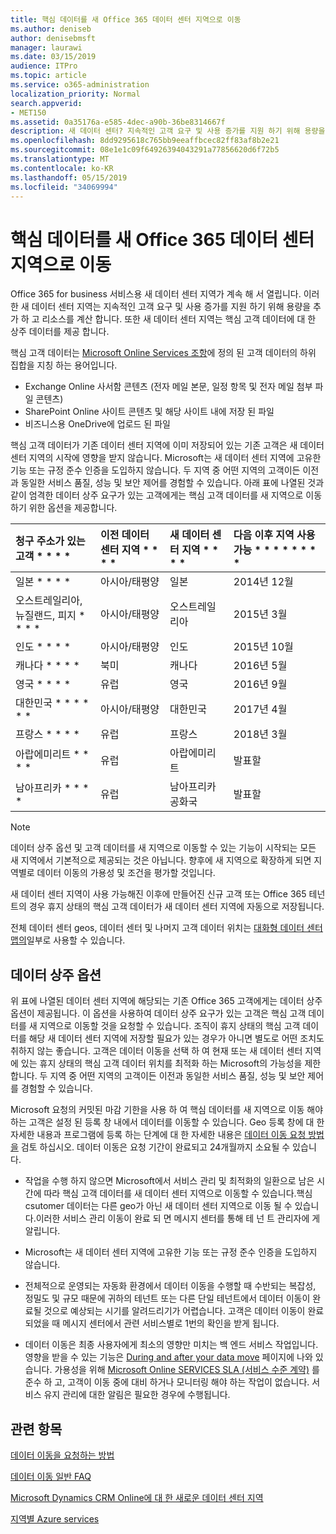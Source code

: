 ```yaml
---
title: 핵심 데이터를 새 Office 365 데이터 센터 지역으로 이동
ms.author: deniseb
author: denisebmsft
manager: laurawi
ms.date: 03/15/2019
audience: ITPro
ms.topic: article
ms.service: o365-administration
localization_priority: Normal
search.appverid:
- MET150
ms.assetid: 0a35176a-e585-4dec-a90b-36be8314667f
description: 새 데이터 센터? 지속적인 고객 요구 및 사용 증가를 지원 하기 위해 용량을 추가 하 고 리소스를 계산 합니다. 또한 새 데이터 센터 지역는 핵심 고객 데이터에 대 한 상주 데이터를 제공 합니다. 핵심 고객 데이터는 Microsoft Online Services 약관 (전자 메일 본문, 일정 항목 및 전자 메일 첨부 파일의 콘텐츠)과 SharePoint Online 사이트 콘텐츠 및 파일에 정의 된 고객 데이터의 하위 집합을 참조 하는 용어입니다. 해당 사이트 내에 저장 되 고 파일을 비즈니스용 OneDrive로 업로드 합니다.
ms.openlocfilehash: 8dd9295618c765bb9eeaffbcec82ff83af8b2e21
ms.sourcegitcommit: 08e1e1c09f64926394043291a77856620d6f72b5
ms.translationtype: MT
ms.contentlocale: ko-KR
ms.lasthandoff: 05/15/2019
ms.locfileid: "34069994"
---
```

# <a name="moving-core-data-to-new-office-365-datacenter-geos"></a>핵심 데이터를 새 Office 365 데이터 센터 지역으로 이동

Office 365 for business 서비스용 새 데이터 센터 지역가 계속 해 서 열립니다. 이러한 새 데이터 센터 지역는 지속적인 고객 요구 및 사용 증가를 지원 하기 위해 용량을 추가 하 고 리소스를 계산 합니다. 또한 새 데이터 센터 지역는 핵심 고객 데이터에 대 한 상주 데이터를 제공 합니다. 

핵심 고객 데이터는 [Microsoft Online Services 조항](https://go.microsoft.com/fwlink/p/?LinkID=249048)에 정의 된 고객 데이터의 하위 집합을 지칭 하는 용어입니다. 
- Exchange Online 사서함 콘텐츠 (전자 메일 본문, 일정 항목 및 전자 메일 첨부 파일 콘텐츠)
- SharePoint Online 사이트 콘텐츠 및 해당 사이트 내에 저장 된 파일
- 비즈니스용 OneDrive에 업로드 된 파일 
  
핵심 고객 데이터가 기존 데이터 센터 지역에 이미 저장되어 있는 기존 고객은 새 데이터 센터 지역의 시작에 영향을 받지 않습니다. Microsoft는 새 데이터 센터 지역에 고유한 기능 또는 규정 준수 인증을 도입하지 않습니다. 두 지역 중 어떤 지역의 고객이든 이전과 동일한 서비스 품질, 성능 및 보안 제어를 경험할 수 있습니다. 아래 표에 나열된 것과 같이 엄격한 데이터 상주 요구가 있는 고객에게는 핵심 고객 데이터를 새 지역으로 이동하기 위한 옵션을 제공합니다.
  
|청구 주소가 있는 고객 * * * *|이전 데이터 센터 지역 * * * *|새 데이터 센터 지역 * * * *|다음 이후 지역 사용 가능 * * * * * * * *|
|:-----|:-----|:-----|:-----|
|일본 * * * *| 아시아/태평양 | 일본 | 2014년 12월 |
|오스트레일리아, 뉴질랜드, 피지 * * * *| 아시아/태평양 | 오스트레일리아 | 2015년 3월 |
|인도 * * * *| 아시아/태평양 | 인도 | 2015년 10월 |
|캐나다 * * * *| 북미 | 캐나다 | 2016년 5월 |
|영국 * * * *| 유럽 | 영국 | 2016년 9월 |
|대한민국 * * * * * *| 아시아/태평양 | 대한민국 | 2017년 4월 |
|프랑스 * * * *| 유럽 | 프랑스 | 2018년 3월 |
|아랍에미리트 * * * *| 유럽 | 아랍에미리트 | 발표할 |
|남아프리카 * * * *| 유럽 | 남아프리카 공화국 | 발표할 |
   
> [!NOTE]
> 데이터 상주 옵션 및 고객 데이터를 새 지역으로 이동할 수 있는 기능이 시작되는 모든 새 지역에서 기본적으로 제공되는 것은 아닙니다. 향후에 새 지역으로 확장하게 되면 지역별로 데이터 이동의 가용성 및 조건을 평가할 것입니다. 
  
새 데이터 센터 지역이 사용 가능해진 이후에 만들어진 신규 고객 또는 Office 365 테넌트의 경우 휴지 상태의 핵심 고객 데이터가 새 데이터 센터 지역에 자동으로 저장됩니다.
  
전체 데이터 센터 geos, 데이터 센터 및 나머지 고객 데이터 위치는 [대화형 데이터 센터 맵의](https://office.com/datamaps)일부로 사용할 수 있습니다. 
  
## <a name="data-residency-option"></a>데이터 상주 옵션

위 표에 나열된 데이터 센터 지역에 해당되는 기존 Office 365 고객에게는 데이터 상주 옵션이 제공됩니다. 이 옵션을 사용하여 데이터 상주 요구가 있는 고객은 핵심 고객 데이터를 새 지역으로 이동할 것을 요청할 수 있습니다. 조직이 휴지 상태의 핵심 고객 데이터를 해당 새 데이터 센터 지역에 저장할 필요가 있는 경우가 아니면 별도로 어떤 조치도 취하지 않는 좋습니다. 고객은 데이터 이동을 선택 하 여 현재 또는 새 데이터 센터 지역에 있는 휴지 상태의 핵심 고객 데이터 위치를 최적화 하는 Microsoft의 가능성을 제한 합니다. 두 지역 중 어떤 지역의 고객이든 이전과 동일한 서비스 품질, 성능 및 보안 제어를 경험할 수 있습니다.
  
Microsoft 요청의 커밋된 마감 기한을 사용 하 여 핵심 데이터를 새 지역으로 이동 해야 하는 고객은 설정 된 등록 창 내에서 데이터를 이동할 수 있습니다.  Geo 등록 창에 대 한 자세한 내용과 프로그램에 등록 하는 단계에 대 한 자세한 내용은 [데이터 이동 요청 방법을](request-your-data-move.md) 검토 하십시오.  데이터 이동은 요청 기간이 완료되고 24개월까지 소요될 수 있습니다.

- 작업을 수행 하지 않으면 Microsoft에서 서비스 관리 및 최적화의 일환으로 남은 시간에 따라 핵심 고객 데이터를 새 데이터 센터 지역으로 이동할 수 있습니다.핵심 csutomer 데이터는 다른 geo가 아닌 새 데이터 센터 지역으로 이동 될 수 있습니다.이러한 서비스 관리 이동이 완료 되 면 메시지 센터를 통해 테 넌 트 관리자에 게 알립니다.
   
- Microsoft는 새 데이터 센터 지역에 고유한 기능 또는 규정 준수 인증을 도입하지 않습니다.
    
- 전체적으로 운영되는 자동화 환경에서 데이터 이동을 수행할 때 수반되는 복잡성, 정밀도 및 규모 때문에 귀하의 테넌트 또는 다른 단일 테넌트에서 데이터 이동이 완료될 것으로 예상되는 시기를 알려드리기가 어렵습니다. 고객은 데이터 이동이 완료되었을 때 메시지 센터에서 관련 서비스별로 1번의 확인을 받게 됩니다. 
    
- 데이터 이동은 최종 사용자에게 최소의 영향만 미치는 백 엔드 서비스 작업입니다. 영향을 받을 수 있는 기능은 [During and after your data move](during-and-after-your-data-move.md) 페이지에 나와 있습니다. 가용성을 위해 [Microsoft Online SERVICES SLA (서비스 수준 계약)](https://go.microsoft.com/fwlink/p/?LinkId=523897) 를 준수 하 고, 고객이 이동 중에 대비 하거나 모니터링 해야 하는 작업이 없습니다. 서비스 유지 관리에 대한 알림은 필요한 경우에 수행됩니다. 
    
## <a name="related-topics"></a>관련 항목 
 
[데이터 이동을 요청하는 방법](request-your-data-move.md)
    
[데이터 이동 일반 FAQ](data-move-faq.md)
  
[Microsoft Dynamics CRM Online에 대 한 새로운 데이터 센터 지역](https://go.microsoft.com/fwlink/p/?Linkid=615924)
  
[지역별 Azure services](https://azure.microsoft.com/en-us/regions/)
